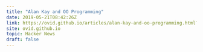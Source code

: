 ```yaml
---
title: "Alan Kay and OO Programming"
date: 2019-05-21T08:42:26Z
link: https://ovid.github.io/articles/alan-kay-and-oo-programming.html?utm_medium=RSS&utm_source=hune
site: ovid.github.io
topic: Hacker News
draft: false
---
```

